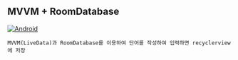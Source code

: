 ## MVVM + RoomDatabase
[![Android](https://img.shields.io/badge/Android-Kotlin-green?style=flat-square)](https://developer.android.com/index.html)

````
MVVM(LiveData)과 RoomDatabase를 이용하여 단어를 작성하여 입력하면 recyclerview에 저장
````

